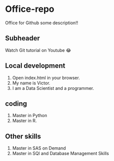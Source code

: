 # Office-repo
Office for Github
some description!!

## Subheader

Watch Git tutorial on Youtube 😂

## Local development

1. Open index.html in your browser.
2. My name is Victor.
3. I am a Data Scientist and a programmer.

## coding
1. Master in Python
2. Master in R.

## Other skills
1. Master in SAS on Demand
2. Master in SQl and Database Management Skills